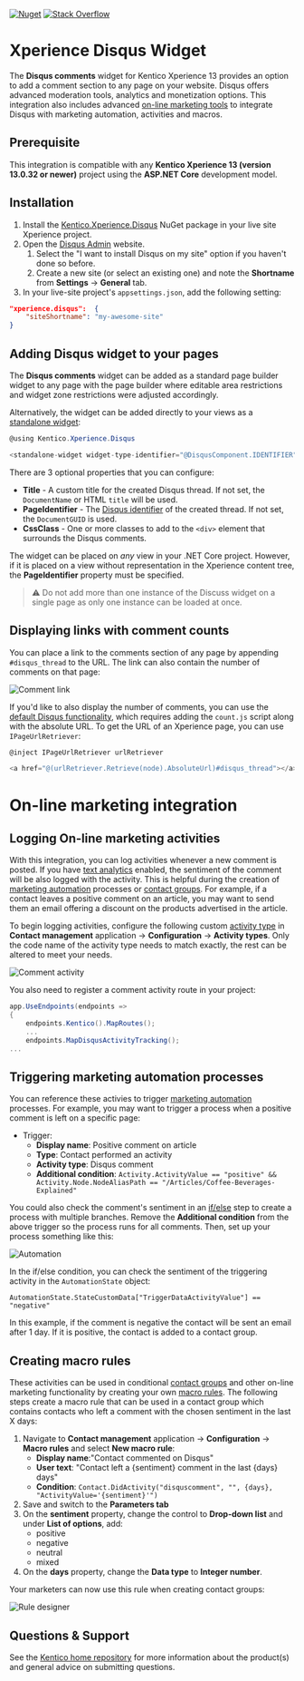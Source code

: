 [![Nuget](https://img.shields.io/nuget/v/Kentico.Xperience.Disqus)](https://www.nuget.org/packages/Kentico.Xperience.Disqus) [![Stack Overflow](https://img.shields.io/badge/Stack%20Overflow-ASK%20NOW-FE7A16.svg?logo=stackoverflow&logoColor=white)](https://stackoverflow.com/tags/kentico)

# Xperience Disqus Widget

The __Disqus comments__ widget for Kentico Xperience 13 provides an option to add a comment section to any page on your website. Disqus offers advanced moderation tools, analytics and monetization options. This integration also includes advanced [on-line marketing tools](#on-line-marketing-integration) to integrate Disqus with marketing automation, activities and macros.

## Prerequisite

This integration is compatible with any __Kentico Xperience 13 (version 13.0.32 or newer)__ project using the __ASP.NET Core__ development model. 

## Installation

1. Install the [Kentico.Xperience.Disqus](https://www.nuget.org/packages/Kentico.Xperience.Disqus) NuGet package in your live site Xperience project.
1. Open the [Disqus Admin](https://disqus.com/admin/) website.
    1. Select the "I want to install Disqus on my site" option if you haven't done so before.
    1. Create a new site (or select an existing one) and note the __Shortname__ from __Settings__ -> __General__ tab.
1. In your live-site project's `appsettings.json`, add the following setting:

```json
"xperience.disqus":  {
    "siteShortname": "my-awesome-site"
}
```

## Adding Disqus widget to your pages

The __Disqus comments__ widget can be added as a standard page builder widget to any page with the page builder where editable area restrictions and widget zone restrictions were adjusted accordingly.

Alternatively, the widget can be added directly to your views as a [standalone widget](https://docs.xperience.io/x/SQ2RBg):

```cs
@using Kentico.Xperience.Disqus

<standalone-widget widget-type-identifier="@DisqusComponent.IDENTIFIER" widget-properties="new DisqusComponentProperties()" />
```

There are 3 optional properties that you can configure:

- __Title__ - A custom title for the created Disqus thread. If not set, the `DocumentName` or HTML `title` will be used.
- __PageIdentifier__ - The [Disqus identifier](https://help.disqus.com/en/articles/1717082-what-is-a-disqus-identifier) of the created thread. If not set, the `DocumentGUID` is used.
- __CssClass__ - One or more classes to add to the `<div>` element that surrounds the Disqus comments.

The widget can be placed on _any_ view in your .NET Core project. However, if it is placed on a view without representation in the Xperience content tree, the __PageIdentifier__ property must be specified.

> :warning: Do not add more than one instance of the Discuss widget on a single page as only one instance can be loaded at once.

## Displaying links with comment counts

You can place a link to the comments section of any page by appending `#disqus_thread` to the URL. The link can also contain the number of comments on that page:

![Comment link](img/comment-link.png)

If you'd like to also display the number of comments, you can use the [default Disqus functionality](https://help.disqus.com/en/articles/1717274-adding-comment-count-links-to-your-home-page), which requires adding the `count.js` script along with the absolute URL. To get the URL of an Xperience page, you can use `IPageUrlRetriever`:

```cs
@inject IPageUrlRetriever urlRetriever

<a href="@(urlRetriever.Retrieve(node).AbsoluteUrl)#disqus_thread"></a>
```

# On-line marketing integration

## Logging On-line marketing activities

With this integration, you can log activities whenever a new comment is posted. If you have [text analytics](https://docs.xperience.io/x/XxffBw) enabled, the sentiment of the comment will be also logged with the activity. This is helpful during the creation of [marketing automation](https://docs.xperience.io/x/UgiRBg) processes or [contact groups](https://docs.xperience.io/x/ngiRBg). For example, if a contact leaves a positive comment on an article, you may want to send them an email offering a discount on the products advertised in the article.

To begin logging activities, configure the following custom [activity type](https://docs.xperience.io/x/_wiRBg) in __Contact management__ application -> __Configuration__ -> __Activity types__. Only the code name of the activity type needs to match exactly, the rest can be altered to meet your needs.

![Comment activity](img/activity-comment.png)

You also need to register a comment activity route in your project:
```cs
app.UseEndpoints(endpoints =>
{
    endpoints.Kentico().MapRoutes();
    ...
    endpoints.MapDisqusActivityTracking();
...
```

## Triggering marketing automation processes

You can reference these activies to trigger [marketing automation](https://docs.xperience.io/x/UgiRBg) processes. For example, you may want to trigger a process when a positive comment is left on a specific page:

- Trigger:
    - __Display name__: Positive comment on article
    - __Type__: Contact performed an activity
    - __Activity type__: Disqus comment
    - __Additional condition__: `Activity.ActivityValue == "positive" && Activity.Node.NodeAliasPath == "/Articles/Coffee-Beverages-Explained"`

You could also check the comment's sentiment in an [if/else](https://docs.xperience.io/x/3A_RBg) step to create a process with multiple branches. Remove the __Additional condition__ from the above trigger so the process runs for all comments. Then, set up your process something like this:

![Automation](/img/automation.png)

In the if/else condition, you can check the sentiment of the triggering activity in the `AutomationState` object:

`AutomationState.StateCustomData["TriggerDataActivityValue"] == "negative"`

In this example, if the comment is negative the contact will be sent an email after 1 day. If it is positive, the contact is added to a contact group.

## Creating macro rules

These activities can be used in conditional [contact groups](https://docs.xperience.io/x/ngiRBg) and other on-line marketing functionality by creating your own [macro rules](https://docs.xperience.io/x/7gyRBg). The following steps create a macro rule that can be used in a contact group which contains contacts who left a comment with the chosen sentiment in the last X days:

1. Navigate to __Contact management__ application -> __Configuration__  -> __Macro rules__ and select __New macro rule__:
    - __Display name__:"Contact commented on Disqus"
    - __User text__: "Contact left a {sentiment} comment in the last {days} days"
    - __Condition__: `Contact.DidActivity("disquscomment", "", {days}, "ActivityValue='{sentiment}'")`
2. Save and switch to the __Parameters tab__
3. On the __sentiment__ property, change the control to __Drop-down list__ and under __List of options__, add:
    - positive
    - negative
    - neutral
    - mixed
4. On the __days__ property, change the __Data type__ to __Integer number__.

Your marketers can now use this rule when creating contact groups:

![Rule designer](/img/rule-designer.png)

## Questions & Support

See the [Kentico home repository](https://github.com/Kentico/Home/blob/master/README.md) for more information about the product(s) and general advice on submitting questions.
